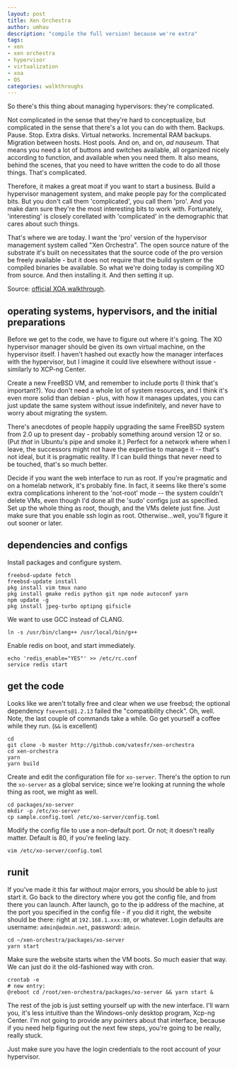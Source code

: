 ```yaml
---
layout: post
title: Xen Orchestra
author: umhau
description: "compile the full version! because we're extra"
tags: 
- xen
- xen orchestra
- hypervisor
- virtualization
- xoa
- OS
categories: walkthroughs
---
```


So there's this thing about managing hypervisors: they're complicated. 

Not complicated in the sense that they're hard to conceptualize, but complicated in the sense that there's a lot you can do with them. Backups. Pause. Stop. Extra disks. Virtual networks. Incremental RAM backups. Migration between hosts. Host pools. And on, and on, _ad nauseum_. That means you need a lot of buttons and switches available, all organized nicely according to function, and available when you need them. It also means, behind the scenes, that you need to have written the code to do all those things. That's complicated.

Therefore, it makes a great moat if you want to start a business. Build a hypervisor management system, and make people pay for the complicated bits. But you don't call them 'complicated', you call them 'pro'. And you make darn sure they're the most interesting bits to work with. Fortunately, 'interesting' is closely corellated with 'complicated' in the demographic that cares about such things. 

That's where we are today. I want the 'pro' version of the hypervisor management system called "Xen Orchestra". The open source nature of the substrate it's built on necessitates that the source code of the pro version be freely available - but it does not require that the build system or the compiled binaries be available. So what we're doing today is compiling XO from source. And then installing it. And then setting it up.

Source: [official XOA walkthrough](https://xen-orchestra.com/docs/installation.html#freebsd).

operating systems, hypervisors, and the initial preparations
------------------------------------------------------------

Before we get to the code, we have to figure out where it's going. The XO hypervisor manager should be given its own virtual machine, on the hypervisor itself. I haven't hashed out exactly how the manager interfaces with the hypervisor, but I imagine it could live elsewhere without issue - similarly to XCP-ng Center. 

Create a new FreeBSD VM, and remember to include ports (I think that's important?). You don't need a whole lot of system resources, and I think it's even more solid than debian - plus, with how it manages updates, you can just update the same system without issue indefinitely, and never have to worry about migrating the system. 

There's anecdotes of people happily upgrading the same FreeBSD system from 2.0 up to present day - probably something around version 12 or so. (Put _that_ in Ubuntu's pipe and smoke it.) Perfect for a network where when I leave, the successors might not have the expertise to manage it -- that's not ideal, but it is pragmatic reality. If I can build things that never need to be touched, that's so much better.

Decide if you want the web interface to run as root. If you're pragmatic and on a homelab network, it's probably fine. In fact, it seems like there's some extra complications inherent to the 'not-root' mode -- the system couldn't delete VMs, even though I'd done all the 'sudo' configs just as specified. Set up the whole thing as root, though, and the VMs delete just fine.  Just make sure that you enable ssh login as root. Otherwise...well, you'll figure it out sooner or later.

dependencies and configs
------------------------

Install packages and configure system.

```Shell
freebsd-update fetch
freebsd-update install
pkg install vim tmux nano
pkg install gmake redis python git npm node autoconf yarn
npm update -g
pkg install jpeg-turbo optipng gifsicle
```

We want to use GCC instead of CLANG.

```Shell
ln -s /usr/bin/clang++ /usr/local/bin/g++
```

Enable redis on boot, and start immediately.
```Shell
echo 'redis_enable="YES"' >> /etc/rc.conf
service redis start
```

get the code
------------

Looks like we aren't totally free and clear when we use freebsd; the optional dependency `fsevents@1.2.13` failed the "compatibility check". Oh, well.  Note, the last couple of commands take a while. Go get yourself a coffee while they run. (`&&` is excellent)

```Shell
cd
git clone -b master http://github.com/vatesfr/xen-orchestra
cd xen-orchestra
yarn
yarn build
```

Create and edit the configuration file for `xo-server`. There's the option to run the `xo-server` as a global service; since we're looking at running the whole thing as root, we might as well. 

```Shell
cd packages/xo-server
mkdir -p /etc/xo-server
cp sample.config.toml /etc/xo-server/config.toml
```

Modify the config file to use a non-default port. Or not; it doesn't really matter. Default is 80, if you're feeling lazy.

```Shell
vim /etc/xo-server/config.toml
```

runit
-----

If you've made it this far without major errors, you should be able to just start it. Go back to the directory where you got the config file, and from there you can launch.  After launch, go to the ip address of the machine, at the port you specified in the config file - if you did it right, the website should be there: right at `192.168.1.xxx:80`, or whatever. Login defaults are username: `admin@admin.net`, password: `admin`. 

```Shell
cd ~/xen-orchestra/packages/xo-server
yarn start
```

Make sure the website starts when the VM boots. So much easier that way. We can just do it the old-fashioned way with cron.

```Shell
crontab -e
# new entry: 
@reboot cd /root/xen-orchestra/packages/xo-server && yarn start &
```

The rest of the job is just setting yourself up with the new interface. I'll warn you, it's less intuitive than the Windows-only desktop program, Xcp-ng Center. I'm not going to provide any pointers about that interface, because if you need help figuring out the next few steps, you're going to be really, really stuck. 

Just make sure you have the login credentials to the root account of your hypervisor.